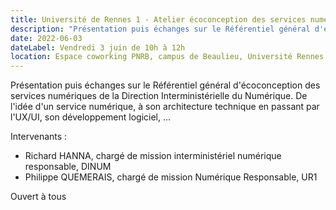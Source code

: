 ```yaml
---
title: Université de Rennes 1 - Atelier écoconception des services numériques
description: "Présentation puis échanges sur le Référentiel général d'écoconception des services numériques"
date: 2022-06-03
dateLabel: Vendredi 3 juin de 10h à 12h
location: Espace coworking PNRB, campus de Beaulieu, Université Rennes 1
---
```


Présentation puis échanges sur le Référentiel général d'écoconception des services numériques de la Direction Interministérielle du Numérique. De l'idée d'un service numérique, à son architecture technique en passant par l'UX/UI, son développement logiciel, ...

Intervenants :

* Richard HANNA, chargé de mission interministériel numérique responsable, DINUM
* Philippe QUEMERAIS, chargé de mission Numérique Responsable, UR1

Ouvert à tous